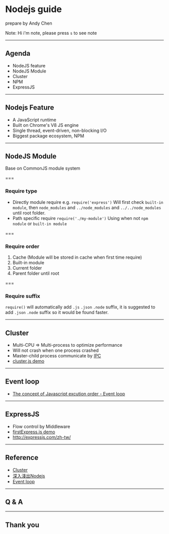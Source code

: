 # Nodejs guide

prepare by Andy Chen

Note:
Hi i'm note, please press `s` to see note

---

## Agenda

* NodeJS feature
* NodeJS Module
* Cluster
* NPM
* ExpressJS

---

## Nodejs Feature

* A JavaScript runtime
* Built on Chrome's V8 JS engine
* Single thread, event-driven, non-blocking I/O
* Biggest package ecosystem, NPM

---

## NodeJS Module

Base on CommonJS module system

===

### Require type

* Directly module require e.g. `require('express')` 
    Will first check `built-in module`, then `node_modules` and `../node_modules` and `../../node_modules` until root folder.
* Path specific require `require('./my-module')` 
    Using when not `npm nodule` or `built-in module`
    
===

### Require order

1. Cache (Module will be stored in cache when first time require)
2. Built-in module
3. Current folder
4. Parent folder until root

===

### Require suffix

`require()` will automatically add `.js` `.json` `.node` suffix, it is suggested to add `.json` `.node` suffix so it would be found faster.

---

## Cluster

* Multi-CPU => Multi-process to optimize performance
* Will not crash when one process crashed
* Master-child process communicate by [IPC](https://en.wikipedia.org/wiki/Inter-process_communication)
* [cluster.js demo](https://github.com/Asing1001/hello-node/blob/master/cluster.js)

---

## Event loop

* [The concept of Javascript excution order - Event loop](http://latentflip.com/loupe/)

---

## ExpressJS

* Flow control by Middleware
* [firstExpress.js demo](https://github.com/Asing1001/hello-node/blob/master/firstExpress.js)
* http://expressjs.com/zh-tw/

---

## Reference

* [Cluster](https://nodejs.org/api/cluster.html)
* [深入淺出Nodejs](http://www.books.com.tw/products/0010644512)
* [Event loop](http://latentflip.com/loupe/)

---

## Q & A

---

## Thank you
